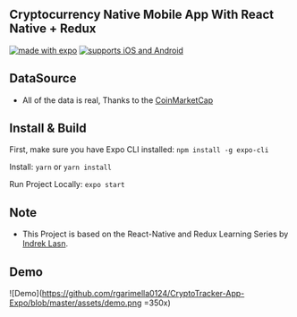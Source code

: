 ## Cryptocurrency Native Mobile App With React Native + Redux

[![made with expo](https://img.shields.io/badge/MADE%20WITH%20EXPO-000.svg?style=for-the-badge&logo=expo&labelColor=4630eb&logoWidth=20)](https://github.com/expo/expo) [![supports iOS and Android](https://img.shields.io/badge/Platforms-Native-4630EB.svg?style=for-the-badge&logo=EXPO&labelColor=000&logoColor=fff)](https://github.com/expo/expo)

## DataSource

- All of the data is real, Thanks to the [CoinMarketCap](https://coinmarketcap.com/api/)

## Install & Build

First, make sure you have Expo CLI installed: `npm install -g expo-cli`

Install: `yarn` or `yarn install`

Run Project Locally: `expo start`

## Note

- This Project is based on the React-Native and Redux Learning Series by [Indrek Lasn](https://medium.com/@indreklasn).

## Demo

![Demo](https://github.com/rgarimella0124/CryptoTracker-App-Expo/blob/master/assets/demo.png =350x)